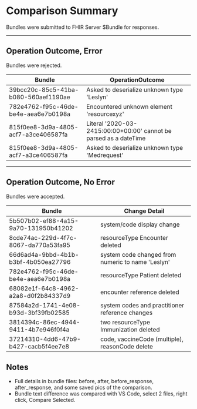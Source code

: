 # Comparison Summary

Bundles were submitted to FHIR Server $Bundle for responses.

---

## Operation Outcome, **Error**

Bundles were rejected.

|         Bundle                       |    OperationOutcome                                               |
| ---------------------------------    | ---------------------------------                                 |
| 39bcc20c-85c5-41ba-b080-560aef1190ae | Asked to deserialize unknown type 'Leslyn'                        |
| 782e4762-f95c-46de-be4e-aea6e7b0198a | Encountered unknown element 'resourcexyz'                         |
| 815f0ee8-3d9a-4805-acf7-a3ce406587fa | Literal '2020-03-2415:00:00+00:00' cannot be parsed as a dateTime |
| 815f0ee8-3d9a-4805-acf7-a3ce406587fa | Asked to deserialize unknown type 'Medrequest'                    |

---

## Operation Outcome, **No Error**

Bundles were accepted.

|         Bundle                       |    Change     Detail                              |
| ---------------------------------    | ---------------------------------                 |
| 5b507b02-ef88-4a15-9a70-131950b41202 | system/code display change                        |
| 8cde74ac-229d-4f7c-8067-da770a53fa95 | resourceType Encounter deleted                    |
| 66d6ad4a-9bbd-4b1b-b3bf-4b050ea27796 | system code changed from numeric to name 'Leslyn' |
| 782e4762-f95c-46de-be4e-aea6e7b0198a | resourceType Patient deleted                      |
| 68082e1f-64c8-4962-a2a8-d0f2b84337d9 | encounter reference deleted                       |
| 87584a2d-1741-4e08-b93d-3bf39fb02585 | system codes and practitioner reference changes   |
| 3814394c-86ec-4944-9411-4b7e946f0f4a | two resourceType Immunization deleted             |
| 37214310-4dd6-47b9-b427-cacb5f4ee7e8 | code, vaccineCode (multiple), reasonCode delete   |

## Notes

- Full details in bundle files: before, after, before_response, after_response, and some saved pics of the comparison.
- Bundle text difference was compared with VS Code, select 2 files, right click, Compare Selected.